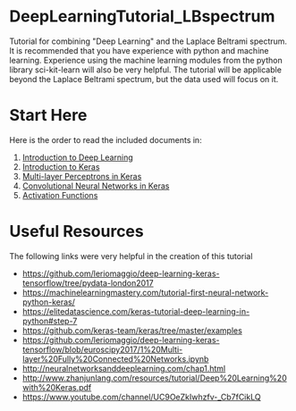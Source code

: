 # DeepLearningTutorial_LBspectrum
Tutorial for combining "Deep Learning" and the Laplace Beltrami spectrum. It is recommended that you have experience with python and machine learning. Experience using the machine learning modules from the python library sci-kit-learn will also be very helpful. The tutorial will be applicable beyond the Laplace Beltrami spectrum, but the data used will focus on it. 

# Start Here
Here is the order to read the included documents in:
1. [Introduction to Deep Learning](https://github.com/kitchell/DeepLearningTutorial_LBspectrum/blob/master/Introduction.md)
2. [Introduction to Keras](https://github.com/kitchell/DeepLearningTutorial_LBspectrum/blob/master/keras_basics.md)
3. [Multi-layer Perceptrons in Keras](https://github.com/kitchell/DeepLearningTutorial_LBspectrum/blob/master/MLP.md)
4. [Convolutional Neural Networks in Keras](https://github.com/kitchell/DeepLearningTutorial_LBspectrum/blob/master/CNN.md)
5. [Activation Functions](https://github.com/kitchell/DeepLearningTutorial_LBspectrum/blob/master/ActivationFxns.md)

# Useful Resources
The following links were very helpful in the creation of this tutorial

* https://github.com/leriomaggio/deep-learning-keras-tensorflow/tree/pydata-london2017
* https://machinelearningmastery.com/tutorial-first-neural-network-python-keras/
* https://elitedatascience.com/keras-tutorial-deep-learning-in-python#step-7
* https://github.com/keras-team/keras/tree/master/examples
* https://github.com/leriomaggio/deep-learning-keras-tensorflow/blob/euroscipy2017/1%20Multi-layer%20Fully%20Connected%20Networks.ipynb
* http://neuralnetworksanddeeplearning.com/chap1.html
* http://www.zhanjunlang.com/resources/tutorial/Deep%20Learning%20with%20Keras.pdf
* https://www.youtube.com/channel/UC9OeZkIwhzfv-_Cb7fCikLQ
